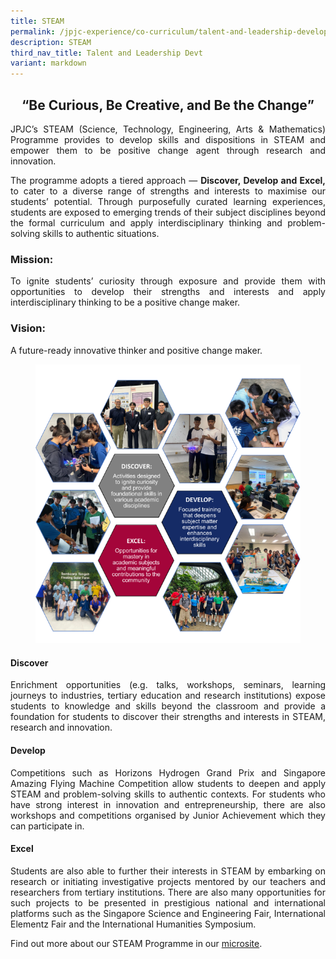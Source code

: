 ```yaml
---
title: STEAM
permalink: /jpjc-experience/co-curriculum/talent-and-leadership-development-programme/steam/
description: STEAM
third_nav_title: Talent and Leadership Devt
variant: markdown
---
```

<div align="justify">

<center><h2><q>Be Curious, Be Creative, and Be the Change</q></h2></center>
	
<p>JPJC’s STEAM (Science, Technology, Engineering, Arts &amp; Mathematics) Programme provides to develop skills and dispositions in STEAM and empower them to be positive change agent through research and innovation. </p>

<p>The programme adopts a tiered approach — <b>Discover, Develop and Excel,</b> to cater to a diverse range of strengths and interests to maximise our students’ potential.  Through purposefully curated learning experiences, students are exposed to emerging trends of their subject disciplines beyond the formal curriculum and apply interdisciplinary thinking and problem-solving skills to authentic situations.</p>

<h3>Mission:</h3>
<p>To ignite students’ curiosity through exposure and provide them with opportunities to develop their strengths and interests and apply interdisciplinary thinking to be a positive change maker. </p>

<h3>Vision:</h3>
<p>A future-ready innovative thinker and positive change maker.</p>


<figure>
<img src="/images/JPJC%20Experience/Co%20Curriculum/Talent%20and%20Leadership/STEAM/steam1.png"></figure>

<h4>Discover</h4>

<p>Enrichment opportunities (e.g. talks, workshops, seminars, learning journeys to industries, tertiary education and research institutions) expose students to knowledge and skills beyond the classroom and provide a foundation for students to discover their strengths and interests in STEAM, research and innovation.</p>
	
<h4>Develop</h4>

<p>Competitions such as Horizons Hydrogen Grand Prix and Singapore Amazing Flying Machine Competition allow students to deepen and apply STEAM and problem-solving skills to authentic contexts. For students who have strong interest in innovation and entrepreneurship, there are also workshops and competitions organised by Junior Achievement which they can participate in. 
</p>
	
<h4>Excel</h4>
	
<p>
Students are also able to further their interests in STEAM by embarking on research or initiating investigative projects mentored by our teachers and researchers from tertiary institutions. There are also many opportunities for such projects to be presented in prestigious national and international platforms such as the Singapore Science and Engineering Fair, International Elementz Fair and the International Humanities Symposium.</p>
	
<p> Find out more about our STEAM Programme in our <a href="https://sites.google.com/moe.edu.sg/jpjcsteam/home">microsite</a>.

</p></div>